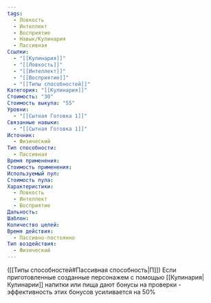 ```yaml
---
tags:
  - Ловкость
  - Интеллект
  - Восприятие
  - Навык/Кулинария
  - Пассивная
Ссылки:
  - "[[Кулинария]]"
  - "[[Ловкость]]"
  - "[[Интеллект]]"
  - "[[Восприятие]]"
  - "[[Типы способностей]]"
Категория: "[[Кулинария]]"
Стоимость: "30"
Стоимость выкупа: "55"
Уровни:
  - "[[Сытная Готовка 1]]"
Связанные навыки:
  - "[[Сытная Готовка 1]]"
Источник:
  - Физический
Тип способности:
  - Пассивная
Время применения: 
Стоимость применения: 
Используемый пул: 
Стоимость пула: 
Характеристики:
  - Ловкость
  - Интеллект
  - Восприятие
Дальность: 
Шаблон: 
Количество целей: 
Время действия:
  - Пассивно-постоянно
Тип воздействия:
  - Физический
---
```

([[Типы способностей#Пассивная способность|П]]) Если приготовленные созданные персонажем с помощью [[Кулинария|Кулинарии]] напитки или пища дают бонусы на проверки - эффективность этих бонусов усиливается на 50%